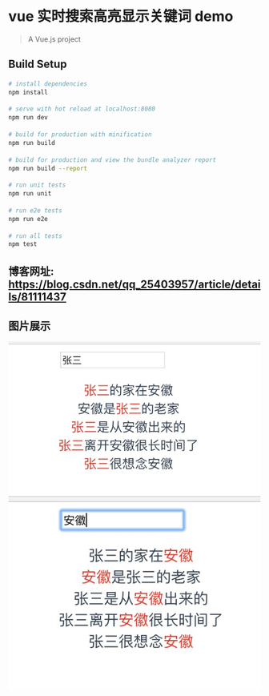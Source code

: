 # vue 实时搜索高亮显示关键词 demo

> A Vue.js project

## Build Setup

``` bash
# install dependencies
npm install

# serve with hot reload at localhost:8080
npm run dev

# build for production with minification
npm run build

# build for production and view the bundle analyzer report
npm run build --report

# run unit tests
npm run unit

# run e2e tests
npm run e2e

# run all tests
npm test
```
## 博客网址: https://blog.csdn.net/qq_25403957/article/details/81111437

## 图片展示
![image](./src/assets/img1.png)
![image](./src/assets/img2.png)